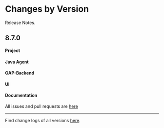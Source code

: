 Changes by Version
==================
Release Notes.

8.7.0
------------------
#### Project


#### Java Agent


#### OAP-Backend


#### UI


#### Documentation


All issues and pull requests are [here](https://github.com/apache/skywalking/milestone/90?closed=1)

------------------
Find change logs of all versions [here](changes).
